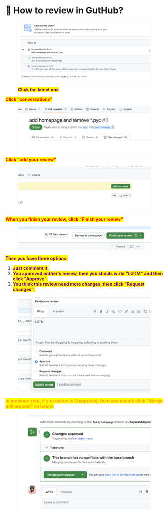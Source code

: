 # 🤣 How to review in GutHub?

<figure><img src=".gitbook/assets/Screenshot 2023-06-01 at 6.21.24 pm.png" alt=""><figcaption><p><mark style="color:purple;"><strong>Click the latest one</strong></mark></p></figcaption></figure>

<mark style="color:red;">**Click "conversations"**</mark>

<figure><img src=".gitbook/assets/Screenshot 2023-06-01 at 6.22.06 pm.png" alt=""><figcaption></figcaption></figure>

<mark style="color:red;">**Click "add your review"**</mark>

<figure><img src=".gitbook/assets/Screenshot 2023-06-01 at 6.22.26 pm.png" alt=""><figcaption></figcaption></figure>

<mark style="color:red;">**When you finish your review, click "Finish your review"**</mark>

<figure><img src=".gitbook/assets/Screenshot 2023-06-01 at 6.24.23 pm.png" alt=""><figcaption></figcaption></figure>

<mark style="color:purple;">**Then you have three options:**</mark>

1. <mark style="color:purple;">**Just comment it.**</mark>
2. <mark style="color:purple;">**You approved onther's review, then you shouls wirte "LGTM" and then click "Approve".**</mark>
3. <mark style="color:purple;">**You think this review need more changes, then click "Request changes".**</mark>

<figure><img src=".gitbook/assets/Screenshot 2023-06-01 at 6.25.26 pm.png" alt=""><figcaption></figcaption></figure>

<mark style="color:orange;">**In previous step, if you option is 2(approve), then you should click "Merge pull request" as below.**</mark>

<figure><img src=".gitbook/assets/Screenshot 2023-06-01 at 6.30.39 pm.png" alt=""><figcaption></figcaption></figure>
